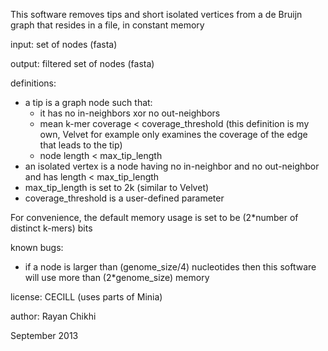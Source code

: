 This software removes tips and short isolated vertices from a de Bruijn graph that resides in a file, in constant memory

input: set of nodes (fasta)

output: filtered set of nodes (fasta)

definitions:
- a tip is a graph node such that:
  * it has no in-neighbors xor no out-neighbors
  * mean k-mer coverage < coverage_threshold (this definition is my own, Velvet for example only examines the coverage of the edge that leads to the tip)
  * node length < max_tip_length
- an isolated vertex is a node having no in-neighbor and no out-neighbor and has length < max_tip_length
- max_tip_length is set to 2k (similar to Velvet)
- coverage_threshold is a user-defined parameter

For convenience, the default memory usage is set to be (2*number of distinct k-mers) bits

known bugs:
- if a node is larger than (genome_size/4) nucleotides then this software will use more than (2*genome_size) memory

license: CECILL (uses parts of Minia)

author: Rayan Chikhi

September 2013
